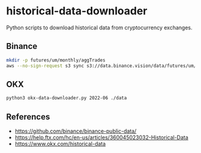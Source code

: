 # historical-data-downloader

Python scripts to download historical data from cryptocurrency exchanges.

## Binance

```bash
mkdir -p futures/um/monthly/aggTrades
aws --no-sign-request s3 sync s3://data.binance.vision/data/futures/um/monthly/aggTrades futures/um/monthly/aggTrades
```

## OKX

```bash
python3 okx-data-downloader.py 2022-06 ./data
```

## References

* <https://github.com/binance/binance-public-data/>
* <https://help.ftx.com/hc/en-us/articles/360045023032-Historical-Data>
* <https://www.okx.com/historical-data>
